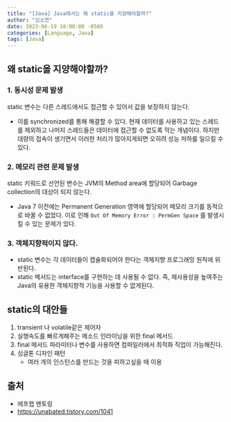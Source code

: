 ```yaml
---
title: "[Java] Java에서는 왜 static을 지양해야할까?"
author: "김소연"
date: 2023-06-19 18:00:00 -0500
categories: [Language, Java]
tags: [Java]
---
```




## 왜 static을 지양해야할까?

### 1. 동시성 문제 발생

static 변수는 다른 스레드에서도 접근할 수 있어서 값을 보장하지 않는다.

- 이를 synchronized를 통해 해결할 수 있다. 현재 데이터를 사용하고 있는 스레드를 제외하고 나머지 스레드들은 데이터에 접근할 수 없도록 막는 개념이다. 하지만 대량의 접속이 생기면서 이러한 처리가 많아지게되면 오히려 성능 저하를 일으킬 수 있다.



### 2. 메모리 관련 문제 발생

static 키워드로 선언된 변수는 JVM의 Method area에 할당되어 Garbage collection의 대상이 되지 않는다. 

- Java 7 이전에는 Permanent Generation 영역에 할당되어 메모리 크기를 동적으로 바꿀 수 없었다. 이로 인해 `Out Of Memory Error : PermGen Space` 를 발생시킬 수 있는 문제가 있다.



### 3. 객체지향적이지 않다.

- static 변수는 각 데이터들이 캡슐화되어야 한다는  객체지향 프로그래밍 원칙에 위반된다. 
- static 메서드는 interface를 구현하는 데 사용될 수 없다. 
  즉, 재사용성을 높여주는 Java의 유용한 객체지향적 기능을 사용할 수 없게된다.



## static의 대안들

1. transient 나 volatile같은 제어자
2. 실행속도를 빠르게해주는 메소드 인라이닝을 위한 final 메서드
3. final 메서드 파라미터나 변수를 사용하면 컴파일러에서 최적화 직업이 가능해진다.
4. 싱글톤 디자인 패턴
   - 여러 개의 인스턴스를 만드는 것을 피하고싶을 때 이용



## 출처

- 에프랩 멘토링
- https://unabated.tistory.com/1041